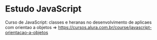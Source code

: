 # Estudo JavaScript

Curso de JavaScript: classes e heranas no desenvolvimento de aplicaes com orientao a objetos => https://cursos.alura.com.br/course/javascript-orientacao-a-objetos
